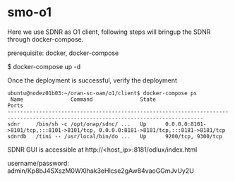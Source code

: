# smo-o1
Here we use SDNR as O1 client, following steps will bringup the SDNR through docker-compose.

prerequisite: docker, docker-compose

$ docker-compose up -d

Once the deployment is successful, verify the deployment

```
ubuntu@nodez01b03:~/oran-sc-oam/o1/client$ docker-compose ps
 Name               Command               State                                         Ports                                       
------------------------------------------------------------------------------------------------------------------------------------
sdnr     /bin/sh -c /opt/onap/sdnc/ ...   Up      0.0.0.0:8101->8101/tcp,:::8101->8101/tcp, 0.0.0.0:8181->8181/tcp,:::8181->8181/tcp
sdnrdb   /tini -- /usr/local/bin/do ...   Up      9200/tcp, 9300/tcp
```

SDNR GUI is accessible at http://<host_ip>:8181/odlux/index.html

username/password: admin/Kp8bJ4SXszM0WXlhak3eHlcse2gAw84vaoGGmJvUy2U


